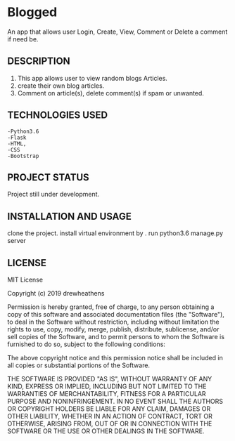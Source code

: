 # Blogged
An app that allows user Login, Create, View, Comment or Delete a comment if need be.

## DESCRIPTION
1. This app allows user to view random blogs Articles.
2. create their own blog articles.
3. Comment on article(s), delete comment(s) if spam or unwanted.  

## TECHNOLOGIES USED

    -Python3.6
    -Flask
    -HTML,
    -CSS
    -Bootstrap

## PROJECT STATUS
 Project still under development.

  ## INSTALLATION AND USAGE
   clone the project.
   install virtual environment by <virtualenv virtual>. 
   run python3.6 manage.py server


## LICENSE

MIT License

Copyright (c) 2019 drewheathens

Permission is hereby granted, free of charge, to any person obtaining a copy
of this software and associated documentation files (the "Software"), to deal
in the Software without restriction, including without limitation the rights
to use, copy, modify, merge, publish, distribute, sublicense, and/or sell
copies of the Software, and to permit persons to whom the Software is
furnished to do so, subject to the following conditions:

The above copyright notice and this permission notice shall be included in all
copies or substantial portions of the Software.

THE SOFTWARE IS PROVIDED "AS IS", WITHOUT WARRANTY OF ANY KIND, EXPRESS OR
IMPLIED, INCLUDING BUT NOT LIMITED TO THE WARRANTIES OF MERCHANTABILITY,
FITNESS FOR A PARTICULAR PURPOSE AND NONINFRINGEMENT. IN NO EVENT SHALL THE
AUTHORS OR COPYRIGHT HOLDERS BE LIABLE FOR ANY CLAIM, DAMAGES OR OTHER
LIABILITY, WHETHER IN AN ACTION OF CONTRACT, TORT OR OTHERWISE, ARISING FROM,
OUT OF OR IN CONNECTION WITH THE SOFTWARE OR THE USE OR OTHER DEALINGS IN THE
SOFTWARE.
